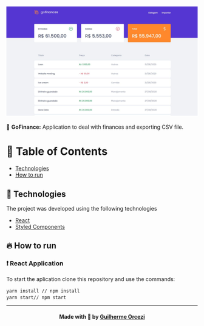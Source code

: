 
<h3 align="center">
    <img alt="GoFinance" width="900" title="#logo" src="./github_assets/banner.png">
    <br>
</h3>
<p align="initial"> 🚀 <strong> GoFinance:</strong> Application to deal with finances and exporting CSV file.
 </p>
 
# :pushpin: Table of Contents

- [Technologies](#tecnologias-utilizadas)
- [How to run](#como-usar)

## :rocket: Technologies

The project was developed using the following technologies

- [React](https://pt-br.reactjs.org/)
- [Styled Components](https://styled-components.com/)

## :fire: How to run

### :exclamation: React Application
To start the aplication clone this repository and use the commands:
```bash
yarn install // npm install
yarn start// npm start
```
---

<h4 align="center">
    Made with 💜 by <a href="https://www.linkedin.com/in/guilherme-orcezi" target="_blank">Guilherme Orcezi</a>
</h4>
